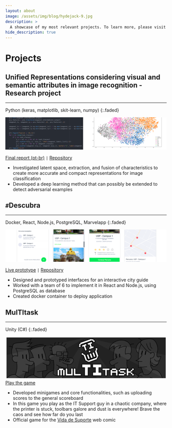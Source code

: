 ```yaml
---
layout: about
image: /assets/img/blog/hydejack-9.jpg
description: >
  A showcase of my most relevant projects. To learn more, please visit their respective repositories.
hide_description: true
---
```


# Projects

## Unified Representations considering visual and semantic attributes in image recognition - Research project

* * *
Python (keras, matplotlib, skit-learn, numpy)
{:.faded}

![](assets/img/ic.png)

[Final report (pt-br)](/assets/docs/report.pdf) `|` [Repository](https://github.com/jumc/ImageGen)

* Investigated latent space, extraction, and fusion of characteristics to create more accurate and compact representations for image classification
* Developed a deep learning method that can possibly be extended to detect adversarial examples


## `#`Descubra

* * *

Docker, React, Node.js, PostgreSQL, Marvelapp
{:.faded}

![](assets/img/descubra.png)

[Live prototype](https://marvelapp.com/prototype/56jhief) `|` [Repository](https://github.com/jumc/deSCubra)

* Designed and prototyped interfaces for an interactive city guide
* Worked with a team of 6 to implement it in React and Node.js, using PostgreSQL as database
* Created docker container to deploy application

## MulTItask

* * *

Unity (C#)
{:.faded}

![](assets/img/multitask.png)
[Play the game](https://fog-icmc.itch.io/multi-task)

* Developed minigames and core functionalities, such as uploading scores to the general scoreboard
* In this game you play as the IT Support guy in a chaotic company, where the printer is stuck, toolbars galore and dust is everywhere! Brave the caos and see how far do you last
* Official game for the [Vida de Suporte](https://vidadesuporte.com.br/) web comic
